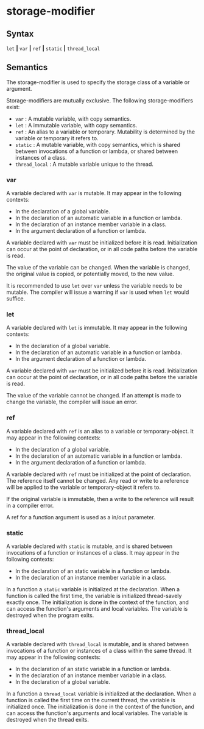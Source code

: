 # storage-modifier

## Syntax

`let` __|__ `var` __|__ `ref` __|__ `static` __|__ `thread_local`

## Semantics
The storage-modifier is used to specify the storage class of a variable or argument.

Storage-modifiers are mutually exclusive. The following storage-modifiers exist:
 - `var` : A mutable variable, with copy semantics.
 - `let` : A immutable variable, with copy semantics.
 - `ref` : An alias to a variable or temporary. Mutability is determined by the
          variable or temporary it refers to.
 - `static` : A mutable variable, with copy semantics, which is shared between invocations
              of a function or lambda, or shared between instances of a class.
 - `thread_local` : A mutable variable unique to the thread.

### var
A variable declared with `var` is mutable. It may appear in the following contexts:
 - In the declaration of a global variable.
 - In the declaration of an automatic variable in a function or lambda.
 - In the declaration of an instance member variable in a class.
 - In the argument declaration of a function or lambda.

A variable declared with `var` must be initialized before it is read. Initialization
can occur at the point of declaration, or in all code paths before the variable
is read.

The value of the variable can be changed. When the variable is changed, the
original value is copied, or potentially moved, to the new value.

It is recommended to use `let` over `var` unless the variable needs to be mutable.
The compiler will issue a warning if `var` is used when `let` would suffice.

### let
A variable declared with `let` is immutable. It may appear in the following contexts:
 - In the declaration of a global variable.
 - In the declaration of an automatic variable in a function or lambda.
 - In the argument declaration of a function or lambda.

A variable declared with `var` must be initialized before it is read. Initialization
can occur at the point of declaration, or in all code paths before the variable
is read.

The value of the variable cannot be changed. If an attempt is made to change the
variable, the compiler will issue an error.

### ref
A variable declared with `ref` is an alias to a variable or temporary-object.
It may appear in the following contexts:
 - In the declaration of a global variable.
 - In the declaration of an automatic variable in a function or lambda.
 - In the argument declaration of a function or lambda.

A variable declared with `ref` must be initialized at the point of declaration.
The reference itself cannot be changed. Any read or write to a reference will
be applied to the variable or temporary-object it refers to.

If the original variable is immutable, then a write to the reference will
result in a compiler error.

A ref for a function argument is used as a in/out parameter.

### static
A variable declared with `static` is mutable, and is shared between
invocations of a function or instances of a class. It may appear in the
following contexts:
 - In the declaration of an static variable in a function or lambda.
 - In the declaration of an instance member variable in a class.

In a function a `static` variable is initialized at the declaration.
When a function is called the first time, the variable is initialized
thread-savely exactly once. The initialization is done in the context
of the function, and can access the function's arguments and local variables.
The variable is destroyed when the program exits.

### thread_local
A variable declared with `thread_local` is mutable, and is shared between
invocations of a function or instances of a class within the same thread.
It may appear in the following contexts:
 - In the declaration of an static variable in a function or lambda.
 - In the declaration of an instance member variable in a class.
 - In the declaration of a global variable.

In a function a `thread_local` variable is initialized at the declaration.
When a function is called the first time on the current thread, the variable
is initialized once. The initialization is done in the context of the function,
and can access the function's arguments and local variables.
The variable is destroyed when the thread exits.


